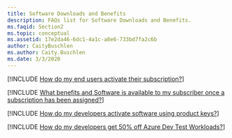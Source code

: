 ```yaml
---
title: Software Downloads and Benefits
description: FAQs list for Software Downloads and Benefits.
ms.faqid: Section2
ms.topic: conceptual
ms.assetid: 17e2da46-6dc1-4a1c-a8e6-733bd7fa2c6b
author: CaityBuschlen
ms.author: Caity.Buschlen
ms.date: 3/3/2020
---
```


[!INCLUDE [How do my end users activate their subscription?](activating-subscriptions.md)]

[!INCLUDE [What benefits and Software is available to my subscriber once a subscription has been assigned?](available-benefits.md)]

[!INCLUDE [How do my developers activate software using product keys?](activating-with-keys.md)]

[!INCLUDE [How do my developers get 50% off Azure Dev Test Workloads?](azure-dev-test-discount.md)]

